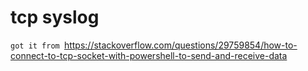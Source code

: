 # tcp syslog
`got it from `https://stackoverflow.com/questions/29759854/how-to-connect-to-tcp-socket-with-powershell-to-send-and-receive-data